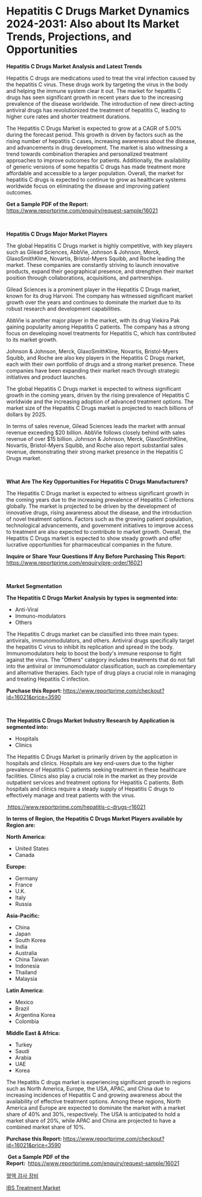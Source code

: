 <p><h1>Hepatitis C Drugs Market Dynamics 2024-2031: Also about Its Market Trends, Projections, and Opportunities</h1></p><p><strong>Hepatitis C Drugs Market Analysis and Latest Trends</strong></p>
<p><p>Hepatitis C drugs are medications used to treat the viral infection caused by the hepatitis C virus. These drugs work by targeting the virus in the body and helping the immune system clear it out. The market for hepatitis C drugs has seen significant growth in recent years due to the increasing prevalence of the disease worldwide. The introduction of new direct-acting antiviral drugs has revolutionized the treatment of hepatitis C, leading to higher cure rates and shorter treatment durations.</p><p>The Hepatitis C Drugs Market is expected to grow at a CAGR of 5.00% during the forecast period. This growth is driven by factors such as the rising number of hepatitis C cases, increasing awareness about the disease, and advancements in drug development. The market is also witnessing a trend towards combination therapies and personalized treatment approaches to improve outcomes for patients. Additionally, the availability of generic versions of some hepatitis C drugs has made treatment more affordable and accessible to a larger population. Overall, the market for hepatitis C drugs is expected to continue to grow as healthcare systems worldwide focus on eliminating the disease and improving patient outcomes.</p></p>
<p><strong>Get a Sample PDF of the Report:&nbsp;</strong> <a href="https://www.reportprime.com/enquiry/request-sample/16021">https://www.reportprime.com/enquiry/request-sample/16021</a></p>
<p>&nbsp;</p>
<p><strong>Hepatitis C Drugs Major Market Players</strong></p>
<p><p>The global Hepatitis C Drugs market is highly competitive, with key players such as Gilead Sciences, AbbVie, Johnson & Johnson, Merck, GlaxoSmithKline, Novartis, Bristol-Myers Squibb, and Roche leading the market. These companies are constantly striving to launch innovative products, expand their geographical presence, and strengthen their market position through collaborations, acquisitions, and partnerships.</p><p>Gilead Sciences is a prominent player in the Hepatitis C Drugs market, known for its drug Harvoni. The company has witnessed significant market growth over the years and continues to dominate the market due to its robust research and development capabilities.</p><p>AbbVie is another major player in the market, with its drug Viekira Pak gaining popularity among Hepatitis C patients. The company has a strong focus on developing novel treatments for Hepatitis C, which has contributed to its market growth.</p><p>Johnson & Johnson, Merck, GlaxoSmithKline, Novartis, Bristol-Myers Squibb, and Roche are also key players in the Hepatitis C Drugs market, each with their own portfolio of drugs and a strong market presence. These companies have been expanding their market reach through strategic initiatives and product launches.</p><p>The global Hepatitis C Drugs market is expected to witness significant growth in the coming years, driven by the rising prevalence of Hepatitis C worldwide and the increasing adoption of advanced treatment options. The market size of the Hepatitis C Drugs market is projected to reach billions of dollars by 2025.</p><p>In terms of sales revenue, Gilead Sciences leads the market with annual revenue exceeding $20 billion. AbbVie follows closely behind with sales revenue of over $15 billion. Johnson & Johnson, Merck, GlaxoSmithKline, Novartis, Bristol-Myers Squibb, and Roche also report substantial sales revenue, demonstrating their strong market presence in the Hepatitis C Drugs market.</p></p>
<p>&nbsp;</p>
<p><strong>What Are The Key Opportunities For Hepatitis C Drugs Manufacturers?</strong></p>
<p><p>The Hepatitis C Drugs market is expected to witness significant growth in the coming years due to the increasing prevalence of Hepatitis C infections globally. The market is projected to be driven by the development of innovative drugs, rising awareness about the disease, and the introduction of novel treatment options. Factors such as the growing patient population, technological advancements, and government initiatives to improve access to treatment are also expected to contribute to market growth. Overall, the Hepatitis C Drugs market is expected to show steady growth and offer lucrative opportunities for pharmaceutical companies in the future.</p></p>
<p><strong>Inquire or Share Your Questions If Any Before Purchasing This Report:</strong> <a href="https://www.reportprime.com/enquiry/pre-order/16021">https://www.reportprime.com/enquiry/pre-order/16021</a></p>
<p>&nbsp;</p>
<p><strong>Market Segmentation</strong></p>
<p><strong>The Hepatitis C Drugs Market Analysis by types is segmented into:</strong></p>
<p><ul><li>Anti-Viral</li><li>Immuno-modulators</li><li>Others</li></ul></p>
<p><p>The Hepatitis C drugs market can be classified into three main types: antivirals, immunomodulators, and others. Antiviral drugs specifically target the hepatitis C virus to inhibit its replication and spread in the body. Immunomodulators help to boost the body's immune response to fight against the virus. The "Others" category includes treatments that do not fall into the antiviral or immunomodulator classification, such as complementary and alternative therapies. Each type of drug plays a crucial role in managing and treating Hepatitis C infection.</p></p>
<p><strong>Purchase this Report:&nbsp;</strong><a href="https://www.reportprime.com/checkout?id=16021&price=3590">https://www.reportprime.com/checkout?id=16021&price=3590</a></p>
<p>&nbsp;</p>
<p><strong>The Hepatitis C Drugs Market Industry Research by Application is segmented into:</strong></p>
<p><ul><li>Hospitals</li><li>Clinics</li></ul></p>
<p><p>The Hepatitis C Drugs Market is primarily driven by the application in hospitals and clinics. Hospitals are key end-users due to the higher prevalence of Hepatitis C patients seeking treatment in these healthcare facilities. Clinics also play a crucial role in the market as they provide outpatient services and treatment options for Hepatitis C patients. Both hospitals and clinics require a steady supply of Hepatitis C drugs to effectively manage and treat patients with the virus.</p></p>
<p><a href="https://www.reportprime.com/hepatitis-c-drugs-r16021">&nbsp;https://www.reportprime.com/hepatitis-c-drugs-r16021</a></p>
<p><strong>In terms of Region, the Hepatitis C Drugs Market Players available by Region are:</strong></p>
<p>
    <p> <strong> North America: </strong>
        <ul>
            <li>United States</li>
            <li>Canada</li>
        </ul>
        </p> 
    <p> <strong> Europe: </strong>
        <ul>
            <li>Germany</li>
            <li>France</li>
            <li>U.K.</li>
            <li>Italy</li>
            <li>Russia</li>
        </ul>
        </p> 
    <p> <strong> Asia-Pacific: </strong>
        <ul>
            <li>China</li>
            <li>Japan</li>
            <li>South Korea</li>
            <li>India</li>
            <li>Australia</li>
            <li>China Taiwan</li>
            <li>Indonesia</li>
            <li>Thailand</li>
            <li>Malaysia</li>
        </ul>
        </p> 
    <p> <strong> Latin America: </strong>
        <ul>
            <li>Mexico</li>
            <li>Brazil</li>
            <li>Argentina Korea</li>
            <li>Colombia</li>
        </ul>
        </p> 
    <p> <strong> Middle East & Africa: </strong>
        <ul>
            <li>Turkey</li>
            <li>Saudi</li>
            <li>Arabia</li>
            <li>UAE</li>
            <li>Korea</li>
        </ul>
    </p>
    </p>
<p><p>The Hepatitis C drugs market is experiencing significant growth in regions such as North America, Europe, the USA, APAC, and China due to increasing incidences of Hepatitis C and growing awareness about the availability of effective treatment options. Among these regions, North America and Europe are expected to dominate the market with a market share of 40% and 30%, respectively. The USA is anticipated to hold a market share of 20%, while APAC and China are projected to have a combined market share of 10%.</p></p>
<p><strong>Purchase this Report: </strong><a href="https://www.reportprime.com/checkout?id=16021&price=3590">https://www.reportprime.com/checkout?id=16021&price=3590</a></p>
<p>&nbsp;<strong>Get a Sample PDF of the Report:&nbsp;&nbsp;</strong><a href="https://www.reportprime.com/enquiry/request-sample/16021">https://www.reportprime.com/enquiry/request-sample/16021</a></p>
<p><strong></strong></p>
<p><p><a href="https://github.com/jntpkh496620/Market-Research-Report-List-1/blob/main/510905123848.md">혈액 검사 장비</a></p><p><a href="https://github.com/NorbertYates/Market-Research-Report-List-4/blob/main/ibs-treatment-market.md">IBS Treatment Market</a></p></p>